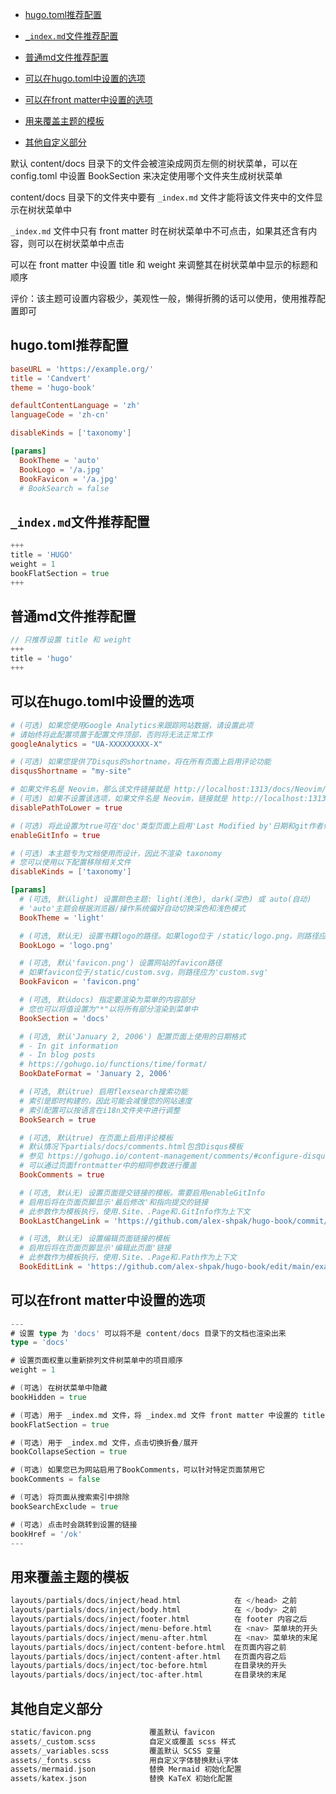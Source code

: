 - [hugo.toml推荐配置](#hugo.toml推荐配置)
- [`_index.md`文件推荐配置](#`_index.md`文件推荐配置)
- [普通md文件推荐配置](#普通md文件推荐配置)

- [可以在hugo.toml中设置的选项](#可以在hugo.toml中设置的选项)
- [可以在front matter中设置的选项](#可以在front%20matter中设置的选项)
- [用来覆盖主题的模板](#用来覆盖主题的模板)
- [其他自定义部分](#其他自定义部分)

默认 content/docs 目录下的文件会被渲染成网页左侧的树状菜单，可以在 config.toml 中设置 BookSection 来决定使用哪个文件夹生成树状菜单

content/docs 目录下的文件夹中要有 `_index.md` 文件才能将该文件夹中的文件显示在树状菜单中

`_index.md` 文件中只有 front matter 时在树状菜单中不可点击，如果其还含有内容，则可以在树状菜单中点击

可以在 front matter 中设置 title 和 weight 来调整其在树状菜单中显示的标题和顺序

评价：该主题可设置内容极少，美观性一般，懒得折腾的话可以使用，使用推荐配置即可
## hugo.toml推荐配置
```toml
baseURL = 'https://example.org/'
title = 'Candvert'
theme = 'hugo-book'

defaultContentLanguage = 'zh'
languageCode = 'zh-cn'

disableKinds = ['taxonomy']

[params]
  BookTheme = 'auto'
  BookLogo = '/a.jpg'
  BookFavicon = '/a.jpg'
  # BookSearch = false
```
## `_index.md`文件推荐配置
```go
+++
title = 'HUGO'
weight = 1
bookFlatSection = true
+++
```
## 普通md文件推荐配置
```go
// 只推荐设置 title 和 weight
+++
title = 'hugo'
+++
```
## 可以在hugo.toml中设置的选项
```toml
# (可选) 如果您使用Google Analytics来跟踪网站数据，请设置此项
# 请始终将此配置项置于配置文件顶部，否则将无法正常工作
googleAnalytics = "UA-XXXXXXXXX-X"

# (可选) 如果您提供了Disqus的shortname，将在所有页面上启用评论功能
disqusShortname = "my-site"

# 如果文件名是 Neovim，那么该文件链接就是 http://localhost:1313/docs/Neovim/
# (可选) 如果不设置该选项，如果文件名是 Neovim，链接就是 http://localhost:1313/docs/neovim/，也就是链接变为小写
disablePathToLower = true

# (可选) 将此设置为true可在'doc'类型页面上启用'Last Modified by'日期和git作者信息
enableGitInfo = true

# (可选) 本主题专为文档使用而设计，因此不渲染 taxonomy
# 您可以使用以下配置移除相关文件
disableKinds = ['taxonomy']

[params]
  # (可选, 默认light) 设置颜色主题: light(浅色), dark(深色) 或 auto(自动)
  # 'auto'主题会根据浏览器/操作系统偏好自动切换深色和浅色模式
  BookTheme = 'light'

  # (可选, 默认无) 设置书籍logo的路径。如果logo位于 /static/logo.png，则路径应为'logo.png'
  BookLogo = 'logo.png'

  # (可选, 默认'favicon.png') 设置网站的favicon路径
  # 如果favicon位于/static/custom.svg，则路径应为'custom.svg'
  BookFavicon = 'favicon.png'

  # (可选, 默认docs) 指定要渲染为菜单的内容部分
  # 您也可以将值设置为"*"以将所有部分渲染到菜单中
  BookSection = 'docs'

  # (可选, 默认'January 2, 2006') 配置页面上使用的日期格式
  # - In git information
  # - In blog posts
  # https://gohugo.io/functions/time/format/
  BookDateFormat = 'January 2, 2006'

  # (可选, 默认true) 启用flexsearch搜索功能
  # 索引是即时构建的，因此可能会减慢您的网站速度
  # 索引配置可以按语言在i18n文件夹中进行调整
  BookSearch = true

  # (可选, 默认true) 在页面上启用评论模板
  # 默认情况下partials/docs/comments.html包含Disqus模板
  # 参见 https://gohugo.io/content-management/comments/#configure-disqus
  # 可以通过页面frontmatter中的相同参数进行覆盖
  BookComments = true

  # (可选, 默认无) 设置页面提交链接的模板。需要启用enableGitInfo
  # 启用后将在页面页脚显示'最后修改'和指向提交的链接
  # 此参数作为模板执行，使用.Site、.Page和.GitInfo作为上下文
  BookLastChangeLink = 'https://github.com/alex-shpak/hugo-book/commit/{{ .GitInfo.Hash }}'

  # (可选, 默认无) 设置编辑页面链接的模板
  # 启用后将在页面页脚显示'编辑此页面'链接
  # 此参数作为模板执行，使用.Site、.Page和.Path作为上下文
  BookEditLink = 'https://github.com/alex-shpak/hugo-book/edit/main/exampleSite/{{ .Path }}'
```
## 可以在front matter中设置的选项
```go
---
# 设置 type 为 'docs' 可以将不是 content/docs 目录下的文档也渲染出来
type = 'docs'

# 设置页面权重以重新排列文件树菜单中的项目顺序
weight = 1

# (可选) 在树状菜单中隐藏
bookHidden = true

# (可选) 用于 _index.md 文件，将 _index.md 文件 front matter 中设置的 title 粗体显示在树状菜单中
bookFlatSection = true

# (可选) 用于 _index.md 文件，点击切换折叠/展开
bookCollapseSection = true

# (可选) 如果您已为网站启用了BookComments，可以针对特定页面禁用它
bookComments = false

# (可选) 将页面从搜索索引中排除
bookSearchExclude = true

# (可选) 点击时会跳转到设置的链接
bookHref = '/ok'
---
```
## 用来覆盖主题的模板
```go
layouts/partials/docs/inject/head.html            在 </head> 之前
layouts/partials/docs/inject/body.html	          在 </body> 之前
layouts/partials/docs/inject/footer.html	      在 footer 内容之后
layouts/partials/docs/inject/menu-before.html	  在 <nav> 菜单块的开头
layouts/partials/docs/inject/menu-after.html	  在 <nav> 菜单块的末尾
layouts/partials/docs/inject/content-before.html  在页面内容之前
layouts/partials/docs/inject/content-after.html	  在页面内容之后
layouts/partials/docs/inject/toc-before.html	  在目录块的开头
layouts/partials/docs/inject/toc-after.html	      在目录块的末尾
```
## 其他自定义部分
```go
static/favicon.png	           覆盖默认 favicon
assets/_custom.scss	           自定义或覆盖 scss 样式
assets/_variables.scss	       覆盖默认 SCSS 变量
assets/_fonts.scss	           用自定义字体替换默认字体
assets/mermaid.json	           替换 Mermaid 初始化配置
assets/katex.json	           替换 KaTeX 初始化配置
```
